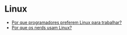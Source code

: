 # Linux

- [Por que programadores preferem Linux para trabalhar?](https://www.ubuntudicas.com.br/2013/08/por-que-programadores-preferem-linux-para-trabalhar/)
- [Por que os nerds usam Linux?](http://meupinguim.com/por-que-nerds-usam-linux/)
